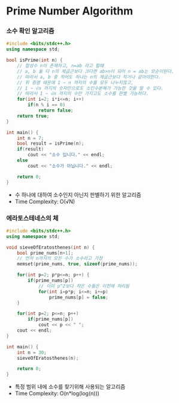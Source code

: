 <h1>Prime Number Algorithm</h1>

<h3>소수 확인 알고리즘</h3>

```c++
#include <bits/stdc++.h>
using namespace std;

bool isPrime(int n) {
    // 합성수 n이 존재하고, n=ab 라고 할때
    // a, b 둘 다 n의 제곱근보다 크다면 ab>n이 되어 n = ab는 모순이된다.
    // 따라서 a, b 중 적어도 하나는 n의 제곱근보다 작거나 같아야한다.
    // 위 증명 때문에 1 ~ n 까지의 수를 모두 나누지않고,
    // 1 ~ √n 까지의 숫자만으로도 소인수분해가 가능한 것을 알 수 있다.
    // 따라서 1 ~ √n 까지의 수만 가지고도 소수를 판별 가능하다.
    for(int i=2; i*i<=n; i++)
        if(n % i == 0)
            return false;
    return true;
}

int main() {
    int n = 7;
    bool result = isPrime(n);
    if(result)
        cout << "소수 입니다." << endl;
    else
        cout << "소수가 아닙니다." << endl;

    return 0;
}
```

<ul>
    <li>수 하나에 대하여 소수인지 아닌지 판별하기 위한 알고리즘</li>
    <li>Time Complexity: O(√N)</li>
</ul>


<h3>에라토스테네스의 체</h3>

```c++
#include <bits/stdc++.h>
using namespace std;

void sieveOfEratosthenes(int n) {
    bool prime_nums[n+1];
    // 먼저 n까지의 모든 수가 소수라고 가정
    memset(prime_nums, true, sizeof(prime_nums));

    for(int p=2; p*p<=n; p++) {
        if(prime_nums[p])
            // 이미 p^2보다 작은 수들은 이전에 처리됨
            for(int i=p*p; i<=n; i+=p)
                prime_nums[p] = false;
    }

    for(int p=2; p<=n; p++)
        if(prime_nums[p])
            cout << p << " ";
    cout << endl;
}

int main() {
    int n = 30;
    sieveOfEratosthenes(n);

    return 0;
}
```

<ul>
    <li>특정 범위 내에 소수를 찾기위해 사용되는 알고리즘</li>
    <li>Time Complexity: O(n*log(log(n)))</li>
</ul>
